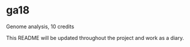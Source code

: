 # ga18
Genome analysis, 10 credits

This README will be updated throughout the project and work as a diary.
